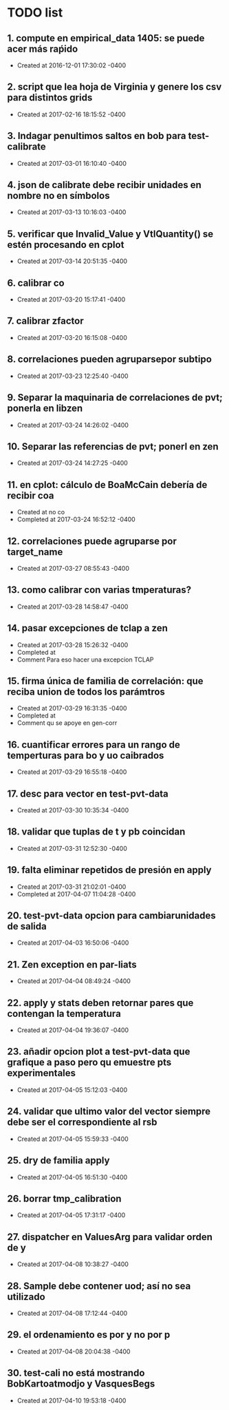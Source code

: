 # TODO list
## 1. compute en empirical_data 1405: se puede acer más raṕido
- Created at   2016-12-01 17:30:02 -0400

## 2. script que lea hoja de Virginia y genere los csv para distintos grids
- Created at   2017-02-16 18:15:52 -0400

## 3. Indagar penultimos saltos en bob para test-calibrate
- Created at   2017-03-01 16:10:40 -0400

## 4. json de calibrate debe recibir unidades en nombre no en símbolos
- Created at   2017-03-13 10:16:03 -0400

## 5. verificar que Invalid_Value y VtlQuantity() se estén procesando en cplot
- Created at   2017-03-14 20:51:35 -0400

## 6. calibrar co
- Created at   2017-03-20 15:17:41 -0400

## 7. calibrar zfactor
- Created at   2017-03-20 16:15:08 -0400

## 8. correlaciones pueden agruparsepor subtipo
- Created at   2017-03-23 12:25:40 -0400

## 9. Separar la maquinaria de correlaciones de pvt; ponerla en libzen
- Created at   2017-03-24 14:26:02 -0400

## 10. Separar las referencias de pvt; ponerl en zen
- Created at   2017-03-24 14:27:25 -0400

## 11. en cplot: cálculo de BoaMcCain debería de recibir coa
- Created at    no co
- Completed at 2017-03-24 16:52:12 -0400

## 12. correlaciones puede agruparse por target_name
- Created at   2017-03-27 08:55:43 -0400

## 13. como calibrar con varias tmperaturas?
- Created at   2017-03-28 14:58:47 -0400

## 14. pasar excepciones de tclap a zen
- Created at   2017-03-28 15:26:32 -0400
- Completed at 
- Comment      Para eso hacer una excepcion TCLAP

## 15. firma única de familia de correlación: que reciba union de todos los parámtros
- Created at   2017-03-29 16:31:35 -0400
- Completed at 
- Comment      qu se apoye en gen-corr

## 16. cuantificar errores para un rango de temperturas para bo y uo caibrados
- Created at   2017-03-29 16:55:18 -0400

## 17. desc para vector en test-pvt-data
- Created at   2017-03-30 10:35:34 -0400

## 18. validar que tuplas de t y pb coincidan
- Created at   2017-03-31 12:52:30 -0400

## 19. falta eliminar repetidos de presión en apply
- Created at   2017-03-31 21:02:01 -0400
- Completed at 2017-04-07 11:04:28 -0400

## 20. test-pvt-data opcion para cambiarunidades de salida
- Created at   2017-04-03 16:50:06 -0400

## 21. Zen exception en par-liats
- Created at   2017-04-04 08:49:24 -0400

## 22. apply y stats deben retornar pares que contengan la temperatura
- Created at   2017-04-04 19:36:07 -0400

## 23. añadir opcion plot a test-pvt-data que grafique a paso pero qu emuestre pts experimentales
- Created at   2017-04-05 15:12:03 -0400

## 24. validar que ultimo valor del vector siempre debe ser el correspondiente al rsb
- Created at   2017-04-05 15:59:33 -0400

## 25. dry de familia apply
- Created at   2017-04-05 16:51:30 -0400

## 26. borrar tmp_calibration
- Created at   2017-04-05 17:31:17 -0400

## 27. dispatcher en ValuesArg para validar orden de y
- Created at   2017-04-08 10:38:27 -0400

## 28. Sample debe contener uod; así no sea utilizado
- Created at   2017-04-08 17:12:44 -0400

## 29. el ordenamiento es por y no por p
- Created at   2017-04-08 20:04:38 -0400

## 30. test-cali no está mostrando BobKartoatmodjo y VasquesBegs
- Created at   2017-04-10 19:53:18 -0400


